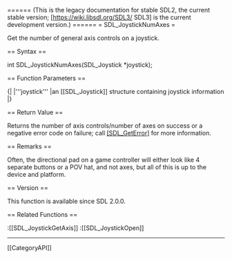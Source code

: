 ====== (This is the legacy documentation for stable SDL2, the current stable version; [https://wiki.libsdl.org/SDL3/ SDL3] is the current development version.) ======
= SDL_JoystickNumAxes =

Get the number of general axis controls on a joystick.

== Syntax ==

<syntaxhighlight lang='c'>
int SDL_JoystickNumAxes(SDL_Joystick *joystick);
</syntaxhighlight>

== Function Parameters ==

{|
|'''joystick'''
|an [[SDL_Joystick]] structure containing joystick information
|}

== Return Value ==

Returns the number of axis controls/number of axes on success or a negative
error code on failure; call [[SDL_GetError]]() for more information.

== Remarks ==

Often, the directional pad on a game controller will either look like 4
separate buttons or a POV hat, and not axes, but all of this is up to the
device and platform.

== Version ==

This function is available since SDL 2.0.0.

== Related Functions ==

:[[SDL_JoystickGetAxis]]
:[[SDL_JoystickOpen]]

----
[[CategoryAPI]]


